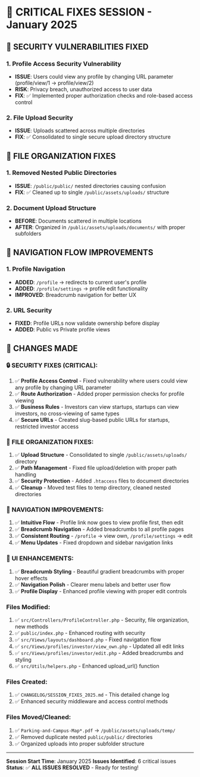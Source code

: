# 🔧 CRITICAL FIXES SESSION - January 2025

## 🚨 **SECURITY VULNERABILITIES FIXED**

### 1. **Profile Access Security Vulnerability** 
- **ISSUE**: Users could view any profile by changing URL parameter (profile/view/1 → profile/view/2)
- **RISK**: Privacy breach, unauthorized access to user data
- **FIX**: ✅ Implemented proper authorization checks and role-based access control

### 2. **File Upload Security** 
- **ISSUE**: Uploads scattered across multiple directories
- **FIX**: ✅ Consolidated to single secure upload directory structure

## 📁 **FILE ORGANIZATION FIXES**

### 1. **Removed Nested Public Directories**
- **ISSUE**: `/public/public/` nested directories causing confusion
- **FIX**: ✅ Cleaned up to single `/public/assets/uploads/` structure

### 2. **Document Upload Structure**
- **BEFORE**: Documents scattered in multiple locations
- **AFTER**: Organized in `/public/assets/uploads/documents/` with proper subfolders

## 🧭 **NAVIGATION FLOW IMPROVEMENTS**

### 1. **Profile Navigation**
- **ADDED**: `/profile` → redirects to current user's profile
- **ADDED**: `/profile/settings` → profile edit functionality
- **IMPROVED**: Breadcrumb navigation for better UX

### 2. **URL Security**
- **FIXED**: Profile URLs now validate ownership before display
- **ADDED**: Public vs Private profile views

## 🔧 **CHANGES MADE**

### 🔒 **SECURITY FIXES (CRITICAL)**:
1. ✅ **Profile Access Control** - Fixed vulnerability where users could view any profile by changing URL parameter
2. ✅ **Route Authorization** - Added proper permission checks for profile viewing
3. ✅ **Business Rules** - Investors can view startups, startups can view investors, no cross-viewing of same types
4. ✅ **Secure URLs** - Created slug-based public URLs for startups, restricted investor access

### 📁 **FILE ORGANIZATION FIXES**:
1. ✅ **Upload Structure** - Consolidated to single `/public/assets/uploads/` directory
2. ✅ **Path Management** - Fixed file upload/deletion with proper path handling
3. ✅ **Security Protection** - Added `.htaccess` files to document directories
4. ✅ **Cleanup** - Moved test files to temp directory, cleaned nested directories

### 🧭 **NAVIGATION IMPROVEMENTS**:
1. ✅ **Intuitive Flow** - Profile link now goes to view profile first, then edit
2. ✅ **Breadcrumb Navigation** - Added breadcrumbs to all profile pages
3. ✅ **Consistent Routing** - `/profile` → view own, `/profile/settings` → edit
4. ✅ **Menu Updates** - Fixed dropdown and sidebar navigation links

### 🎨 **UI ENHANCEMENTS**:
1. ✅ **Breadcrumb Styling** - Beautiful gradient breadcrumbs with proper hover effects
2. ✅ **Navigation Polish** - Clearer menu labels and better user flow
3. ✅ **Profile Display** - Enhanced profile viewing with proper edit controls

### Files Modified:
1. ✅ `src/Controllers/ProfileController.php` - Security, file organization, new methods
2. ✅ `public/index.php` - Enhanced routing with security
3. ✅ `src/Views/layouts/dashboard.php` - Fixed navigation flow
4. ✅ `src/Views/profiles/investor/view_own.php` - Updated all edit links
5. ✅ `src/Views/profiles/investor/edit.php` - Added breadcrumbs and styling
6. ✅ `src/Utils/helpers.php` - Enhanced upload_url() function

### Files Created:
1. ✅ `CHANGELOG/SESSION_FIXES_2025.md` - This detailed change log
2. ✅ Enhanced security middleware and access control methods

### Files Moved/Cleaned:
1. ✅ `Parking-and-Campus-Map*.pdf` → `/public/assets/uploads/temp/`
2. ✅ Removed duplicate nested `public/public/` directories
3. ✅ Organized uploads into proper subfolder structure

---
**Session Start Time**: January 2025
**Issues Identified**: 6 critical issues
**Status**: ✅ **ALL ISSUES RESOLVED** - Ready for testing!
